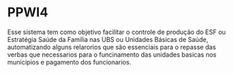# PPWI4
Esse sistema tem como objetivo facilitar o controle de produção do ESF ou Estratégia Saúde da Família nas UBS ou Unidades Básicas de Saúde, automatizando alguns relarorios que são essenciais para o repasse das verbas que necessarios para o funcinamento das unidades basicas nos municipios e pagamento dos funcionarios.
